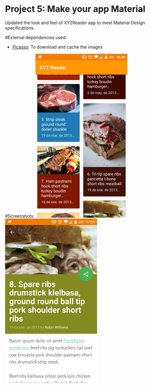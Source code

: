 # Project 5: Make your app Material
Updated the look and feel of XYZReader app to meet Material Design specifications.

#External dependencies used:
- [Picasso](http://square.github.io/picasso/): To download and cache the images

#Screenshots:
<img style="max-width: 300px;" src="https://raw.githubusercontent.com/Serloman/Android-Developer-Nanodegree-Project-5-Make-your-app-Material/master/Screenshots/screenshot_1.jpg">
<img style="max-width: 300px;" src="https://raw.githubusercontent.com/Serloman/Android-Developer-Nanodegree-Project-5-Make-your-app-Material/master/Screenshots/screenshot_2.jpg">
